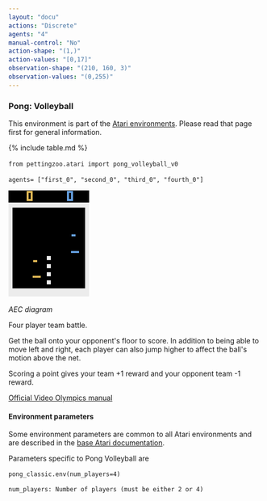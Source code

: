 ```yaml
---
layout: "docu"
actions: "Discrete"
agents: "4"
manual-control: "No"
action-shape: "(1,)"
action-values: "[0,17]"
observation-shape: "(210, 160, 3)"
observation-values: "(0,255)"
---
```


### Pong: Volleyball

This environment is part of the [Atari environments](../atari). Please read that page first for general information.

{% include table.md %}


`from pettingzoo.atari import pong_volleyball_v0`

`agents= ["first_0", "second_0", "third_0", "fourth_0"]`

![pong_volleyball gif](atari_pong_volleyball.gif)

*AEC diagram*

Four player team battle.

Get the ball onto your opponent's floor to score. In addition to being able to move left and right, each player can also jump higher to affect the ball's motion above the net.

Scoring a point gives your team +1 reward and your opponent team -1 reward.

[Official Video Olympics manual](https://atariage.com/manual_html_page.php?SoftwareLabelID=587)

#### Environment parameters

Some environment parameters are common to all Atari environments and are described in the [base Atari documentation](../atari).

Parameters specific to Pong Volleyball are

```
pong_classic.env(num_players=4)
```

```
num_players: Number of players (must be either 2 or 4)
```
